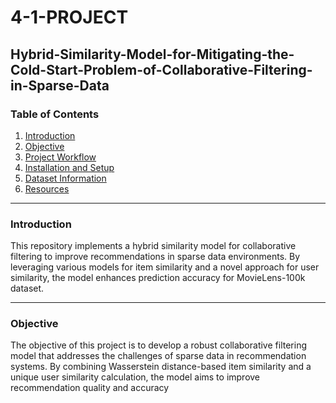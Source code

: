 # 4-1-PROJECT
## Hybrid-Similarity-Model-for-Mitigating-the-Cold-Start-Problem-of-Collaborative-Filtering-in-Sparse-Data

### **Table of Contents**
1. [Introduction](#introduction)
2. [Objective](#objective)
3. [Project Workflow](#project-workflow)
4. [Installation and Setup](#installation-and-setup)
5. [Dataset Information](#dataset-information)
6. [Resources](#resources)

---

### **Introduction**

This repository implements a hybrid similarity model for collaborative filtering to improve recommendations in sparse data environments. By leveraging various models for item similarity and a novel approach for user similarity, the model enhances prediction accuracy for MovieLens-100k dataset.

---

### **Objective**
The objective of this project is to develop a robust collaborative filtering model that addresses the challenges of sparse data in recommendation systems. By combining Wasserstein distance-based item similarity and a unique user similarity calculation, the model aims to improve recommendation quality and accuracy



